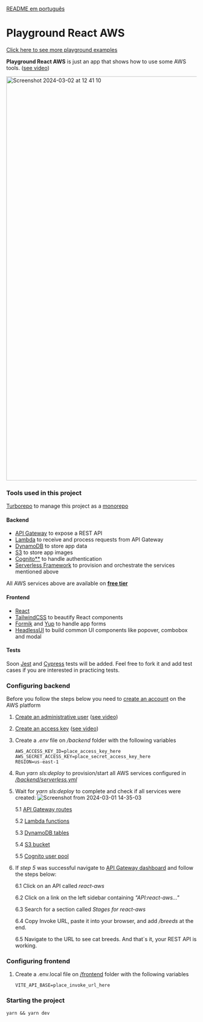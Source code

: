 [README em português](/README-ptBR.md)

# Playground React AWS
[Click here to see more playground examples](https://github.com/cicerohen/playground)

**Playground React AWS** is just an app that shows how to use some AWS tools. ([see video](https://github.com/cicerohen/playground-react-aws/assets/819041/b2328919-f2a1-428f-85ff-e9bdabbc4a8d))

<img width="1071" alt="Screenshot 2024-03-02 at 12 41 10" src="https://github.com/cicerohen/playground-react-aws/assets/819041/04f6bb51-dfc7-4b37-9b2a-f031b19b566a">


### Tools used in this project

[Turborepo](https://turbo.build/repo) to manage this project as a [monorepo](https://turbo.build/repo/docs/handbook/what-is-a-monorepo)

#### Backend

- [API Gateway](https://aws.amazon.com/api-gateway/?nc1=h_ls) to expose a REST API
- [Lambda](https://aws.amazon.com/lambda/?nc1=h_ls) to receive and process requests from API Gateway
- [DynamoDB](https://aws.amazon.com/pm/dynamodb/?nc1=h_ls) to store app data
- [S3](https://aws.amazon.com/s3/?nc1=h_ls) to store app images
- [Cognito\*\*](https://aws.amazon.com/cognito/?nc1=h_ls) to handle authentication
- [Serverless Framework](https://www.serverless.com/framework/docs) to provision and orchestrate the services mentioned above

All AWS services above are available on [**free tier**](https://aws.amazon.com/free/free-tier/?p=ft&z=subnav&loc=1&refid=f429fc61-8899-4c6c-bae4-67e294a64b06)

#### Frontend

- [React](https://react.dev/)
- [TailwindCSS](https://tailwindcss.com/) to beautify React components
- [Formik](https://formik.org/) and [Yup](https://github.com/jquense/yup) to handle app forms
- [HeadlessUI](https://headlessui.com/) to build common UI components like popover, combobox and modal


#### Tests

Soon [Jest](https://jestjs.io/) and [Cypress](https://www.cypress.io/) tests will be added. Feel free to fork it and add test cases if you are interested in practicing tests.

### Configuring backend

Before you follow the steps below you need to [create an account](https://portal.aws.amazon.com/billing/signup#/start/email) on the AWS platform

1. [Create an administrative user](https://docs.aws.amazon.com/SetUp/latest/UserGuide/setup-configadminuser.html) ([see video](https://github.com/cicerohen/playground-react-aws/assets/819041/2429a1ed-249d-420c-97fa-b163fa436550))

2. [Create an access key](https://docs.aws.amazon.com/IAM/latest/UserGuide/id_credentials_access-keys.html?icmpid=docs_iam_console#Using_CreateAccessKey) ([see video](https://github.com/cicerohen/playground-react-aws/assets/819041/2429a1ed-249d-420c-97fa-b163fa436550))

3. Create a _.env_ file on _/backend_ folder with the following variables

   ```
   AWS_ACCESS_KEY_ID=place_access_key_here
   AWS_SECRET_ACCESS_KEY=place_secret_access_key_here
   REGION=us-east-1
   ```

4. Run _yarn sls:deploy_ to provision/start all AWS services configured in [_/backend/serverless.yml_](/backend/serverless.yml)

5. Wait for _yarn sls:deploy_ to complete and check if all services were created:
   ![Screenshot from 2024-03-01 14-35-03](https://github.com/cicerohen/playground-react-aws/assets/819041/c8668cd5-1b0e-43e2-9d5c-74d36a49d805)

   5.1 [API Gateway routes](https://us-east-1.console.aws.amazon.com/apigateway/main/apis?region=us-east-1)

   5.2 [Lambda functions](https://us-east-1.console.aws.amazon.com/lambda/home?region=us-east-1#/functions)

   5.3 [DynamoDB tables](https://us-east-1.console.aws.amazon.com/dynamodbv2/home?region=us-east-1#tables)

   5.4 [S3 bucket](https://s3.console.aws.amazon.com/s3/home?region=us-east-1#)

   5.5 [Cognito user pool](https://us-east-1.console.aws.amazon.com/cognito/v2/idp/user-pools?region=us-east-1)

6. If _step 5_ was successful navigate to [API Gateway dashboard](https://us-east-1.console.aws.amazon.com/apigateway/main/apis?region=us-east-1) and follow the steps below:

   6.1 Click on an API called _react-aws_

   6.2 Click on a link on the left sidebar containing _"API:react-aws..."_

   6.3 Search for a section called _Stages for react-aws_

   6.4 Copy Invoke URL, paste it into your browser, and add _/breeds_ at the end.

   6.5 Navigate to the URL to see cat breeds. And that`s it, your REST API is working.

### Configuring frontend

1. Create a .env.local file on [/frontend](/frontend) folder with the following variables

   ```
   VITE_API_BASE=place_invoke_url_here
   ```

### Starting the project

```
yarn && yarn dev
```
